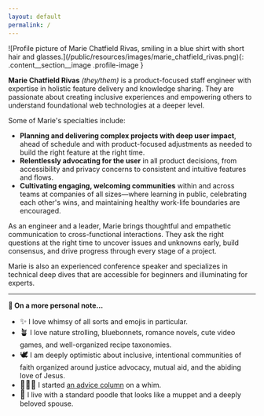 ```yaml
---
layout: default
permalink: /
---
```


<div class="content__section">
  <div class="content__section__media align-center" markdown="block">
![Profile picture of Marie Chatfield Rivas, smiling in a blue shirt with short hair and glasses.](/public/resources/images/marie_chatfield_rivas.png){: .content__section__image .profile-image }
  </div>
  <div class="content__section__text content__section__text--align-title" markdown="block">

**Marie Chatfield Rivas** _(they/them)_ is a product-focused staff engineer with expertise in holistic feature delivery and knowledge sharing. They are passionate about creating inclusive experiences and empowering others to understand foundational web technologies at a deeper level.

Some of Marie's specialties include:

- **Planning and delivering complex projects with deep user impact**, ahead of schedule and with product-focused adjustments as needed to build the right feature at the right time.
- **Relentlessly advocating for the user** in all product decisions, from accessibility and privacy concerns to consistent and intuitive features and flows.
- **Cultivating engaging, welcoming communities** within and across teams at companies of all sizes—where learning in public, celebrating each other's wins, and maintaining healthy work-life boundaries are encouraged.

As an engineer and a leader, Marie brings thoughtful and empathetic communication to cross-functional interactions. They ask the right questions at the right time to uncover issues and unknowns early, build consensus, and drive progress through every stage of a project.

Marie is also an experienced conference speaker and specializes in technical deep dives that are accessible for beginners and illuminating for experts.

</div>
</div>

<div class="content__section">
<div class="align-center readable" markdown="block">
<hr class="spacer--lg" />

**👋 On a more personal note...**

<ul class="subtle-list">
  <li><big>✨</big> I love whimsy of all sorts and emojis in particular.</li>
  <li><big>🪴</big> I love nature strolling, bluebonnets, romance novels, cute video games, and well-organized recipe taxonomies.</li>
  <li><big>🕊</big> I am deeply optimistic about inclusive, intentional communities of faith organized around justice advocacy, mutual aid, and the abiding love of Jesus.</li>
  <li><big>💁🏻‍♀️</big> I started <a href="https://dear.mariechatfield.com">an advice column</a> on a whim.</li>
  <li><big>🐻</big> I live with a standard poodle that looks like a muppet and a deeply beloved spouse.</li>
</ul>
</div>
</div>

